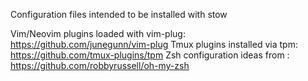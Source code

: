 Configuration files intended to be installed with stow

Vim/Neovim plugins loaded with vim-plug: https://github.com/junegunn/vim-plug
Tmux plugins installed via tpm: https://github.com/tmux-plugins/tpm
Zsh configuration ideas from : https://github.com/robbyrussell/oh-my-zsh
